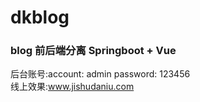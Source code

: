 # dkblog
### blog 前后端分离 Springboot + Vue
后台账号:account: admin password: 123456
<br/>线上效果:www.jishudaniu.com

